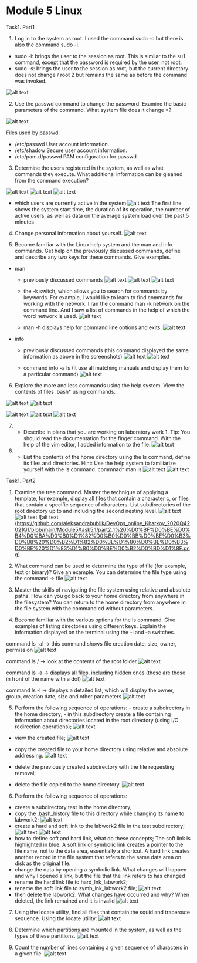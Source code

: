  # Module 5 Linux
 
Task1. Part1

1) Log in to the system as root.
I used the command sudo -c but there is also the command sudo -i. 
  * sudo -i: brings the user to the session as root. This is similar to the su1 command, except that the password is required by the user, not root.
  * sudo -s: brings the user to the session as root, but the current directory does not change / root 2 but remains the same as before the command was invoked.
  
![alt text](https://github.com/aleksandrabublik/DevOps_online_Kharkov_2020Q42021Q1/blob/main/Module5/task5.1/part1_1.png)

2) Use the passwd command to change the password. Examine the basic parameters of the command. What system file does it change *?

![alt text](https://github.com/aleksandrabublik/DevOps_online_Kharkov_2020Q42021Q1/blob/main/Module5/task5.1/Part1_2.png)

  Files used by passwd:
  - /etc/passwd	User account information.
  - /etc/shadow	Secure user account information.
  - /etc/pam.d/passwd	PAM configuration for passwd.

3) Determine the users registered in the system, as well as what commands they execute. What additional information can be gleaned from the command execution?

![alt text](https://github.com/aleksandrabublik/DevOps_online_Kharkov_2020Q42021Q1/blob/main/Module5/task5.1/part1_3.1.png)
![alt text](https://github.com/aleksandrabublik/DevOps_online_Kharkov_2020Q42021Q1/blob/main/Module5/task5.1/part1_3.2.png)
![alt text](https://github.com/aleksandrabublik/DevOps_online_Kharkov_2020Q42021Q1/blob/main/Module5/task5.1/part1_3.3.png)

- which users are currently active in the system
![alt text](https://github.com/aleksandrabublik/DevOps_online_Kharkov_2020Q42021Q1/blob/main/Module5/task5.1/part1_3.4.png)
The first line shows the system start time, the duration of its operation, the number of active users, as well as data on the average system load over the past 5 minutes

4) Change personal information about yourself.
![alt text](https://github.com/aleksandrabublik/DevOps_online_Kharkov_2020Q42021Q1/blob/main/Module5/task5.1/part1_4.png)

5) Become familiar with the Linux help system and the man and info commands. Get help on the previously discussed commands, define and describe any two keys for these commands. Give examples.
* man
  - previously discussed commands
![alt text](https://github.com/aleksandrabublik/DevOps_online_Kharkov_2020Q42021Q1/blob/main/Module5/task5.1/part1_5%20man.png)
![alt text](https://github.com/aleksandrabublik/DevOps_online_Kharkov_2020Q42021Q1/blob/main/Module5/task5.1/part1_5%20man2.png)
![alt text](https://github.com/aleksandrabublik/DevOps_online_Kharkov_2020Q42021Q1/blob/main/Module5/task5.1/part1_5%20man3.png)

   - the -k switch, which allows you to search for commands by keywords.
For example, I would like to learn to find commands for working with the network. I ran the command man -k network on the command line.
And I saw a list of commands in the help of which the word network is used.
![alt text](https://github.com/aleksandrabublik/DevOps_online_Kharkov_2020Q42021Q1/blob/main/Module5/task5.1/part1_5%20man%20%D1%81%20%D0%BA%D0%BB%D1%8E%D1%87%D0%BE%D0%BC.png)

  - man -h  displays help for command line options and exits.
![alt text](https://github.com/aleksandrabublik/DevOps_online_Kharkov_2020Q42021Q1/blob/main/Module5/task5.1/part1_5%20man4png.png)


* info 
  - previously discussed commands (this command displayed the same information as above in the screenshots)
![alt text](https://github.com/aleksandrabublik/DevOps_online_Kharkov_2020Q42021Q1/blob/main/Module5/task5.1/part1_5%20info.png)
![alt text](https://github.com/aleksandrabublik/DevOps_online_Kharkov_2020Q42021Q1/blob/main/Module5/task5.1/part1_5%20info%201.png)

  - command  info -a ls (It use all matching manuals and display them for a particular command)
![alt text](https://github.com/aleksandrabublik/DevOps_online_Kharkov_2020Q42021Q1/blob/main/Module5/task5.1/part1_5%20info%20-a%20ls.png)

6) Explore the more and less commands using the help system. View the contents of files .bash* using commands.

![alt text](https://github.com/aleksandrabublik/DevOps_online_Kharkov_2020Q42021Q1/blob/main/Module5/task5.1/part1_6%20info%20less.png)
![alt text](https://github.com/aleksandrabublik/DevOps_online_Kharkov_2020Q42021Q1/blob/main/Module5/task5.1/part1_6%20info%20more.png)

![alt text](https://github.com/aleksandrabublik/DevOps_online_Kharkov_2020Q42021Q1/blob/main/Module5/task5.1/part1_6%20bash.png)
![alt text](https://github.com/aleksandrabublik/DevOps_online_Kharkov_2020Q42021Q1/blob/main/Module5/task5.1/part1_6%20less%20bashrc.png)
![alt text](https://github.com/aleksandrabublik/DevOps_online_Kharkov_2020Q42021Q1/blob/main/Module5/task5.1/part1_6%20more%20bash_history.png)

7) * Describe in plans that you are working on laboratory work 1. Tip: You should read the documentation for the finger command.
  With the help of the vim editor, I added information to the file.
![alt text](https://github.com/aleksandrabublik/DevOps_online_Kharkov_2020Q42021Q1/blob/main/Module5/task5.1/part1_7.png)

8) * List the contents of the home directory using the ls command, define its files and directories. Hint: Use the help system to familiarize yourself with the ls command.
  commnad^ man ls
![alt text](https://github.com/aleksandrabublik/DevOps_online_Kharkov_2020Q42021Q1/blob/main/Module5/task5.1/part1_8%20man%20ls.png)
![alt text](https://github.com/aleksandrabublik/DevOps_online_Kharkov_2020Q42021Q1/blob/main/Module5/task5.1/part1_8%20ls.png)


Task1. Part2

1) Examine the tree command. Master the technique of applying a template, for example, display all files that contain a character c, or files that contain a specific sequence of characters. List subdirectories of the root directory up to and including the second nesting level.
![alt text](https://github.com/aleksandrabublik/DevOps_online_Kharkov_2020Q42021Q1/blob/main/Module5/task5.1/part2_1%20tree.png)
![alt text](https://github.com/aleksandrabublik/DevOps_online_Kharkov_2020Q42021Q1/blob/main/Module5/task5.1/part2_1%20c.png)
![alt text (https://github.com/aleksandrabublik/DevOps_online_Kharkov_2020Q42021Q1/blob/main/Module5/task5.1/part2_1%20%D0%BF%D0%BE%D0%B4%D0%BA%D0%B0%D1%82%D0%B0%D0%BB%D0%BE%D0%B3%D0%B8%20%D0%B2%D1%82%D0%BE%D1%80%D0%BE%D0%B3%D0%BE%20%D1%83%D1%80%D0%BE%D0%B2%D0%BD%D1%8F.png)

2) What command can be used to determine the type of file (for example, text or binary)? Give an example.
You can determine the file type using the command -> file
![alt text](https://github.com/aleksandrabublik/DevOps_online_Kharkov_2020Q42021Q1/blob/main/Module5/task5.1/part2_2.png)

3) Master the skills of navigating the file system using relative and absolute paths. How can you go back to your home directory from anywhere in the filesystem?
 You can return to the home directory from anywhere in the file system with the command cd without parameters.
 
4) Become familiar with the various options for the ls command. Give examples of listing directories using different keys. Explain the information displayed on the terminal using the -l and -a switches.

 command ls -al -> this command shows file creation date, size, owner, permission
![alt text](https://github.com/aleksandrabublik/DevOps_online_Kharkov_2020Q42021Q1/blob/main/Module5/task5.1/part2_4%20ls2.png)

 сommand ls / -> look at the contents of the root folder
![alt text](https://github.com/aleksandrabublik/DevOps_online_Kharkov_2020Q42021Q1/blob/main/Module5/task5.1/part2_4%20ls2.png)

 сommand ls -a -> displays all files, including hidden ones (these are those in front of the name with a dot)
 ![alt text](https://github.com/aleksandrabublik/DevOps_online_Kharkov_2020Q42021Q1/blob/main/Module5/task5.1/part2_4%20ls%20apng.png)
 
  command ls -l -> displays a detailed list, which will display the owner, group, creation date, size and other parameters
 ![alt text](https://github.com/aleksandrabublik/DevOps_online_Kharkov_2020Q42021Q1/blob/main/Module5/task5.1/part2_4%20ls%20l.png)
 
 5) Perform the following sequence of operations: - create a subdirectory in the home directory; - in this subdirectory create a file containing information about directories located in the root directory (using I/O redirection operations);
  ![alt text](https://github.com/aleksandrabublik/DevOps_online_Kharkov_2020Q42021Q1/blob/main/Module5/task5.1/part2_5.png)
  
  - view the created file;
   ![alt text](https://github.com/aleksandrabublik/DevOps_online_Kharkov_2020Q42021Q1/blob/main/Module5/task5.1/part2_5%20view%20filepng.png) 
   
  - copy the created file to your home directory using relative and absolute addressing.
   ![alt text](https://github.com/aleksandrabublik/DevOps_online_Kharkov_2020Q42021Q1/blob/main/Module5/task5.1/part2_5%20cp.png)
   
  - delete the previously created subdirectory with the file requesting removal;
  - delete the file copied to the home directory.
  ![alt text](https://github.com/aleksandrabublik/DevOps_online_Kharkov_2020Q42021Q1/blob/main/Module5/task5.1/part2_5%20rm.png)
  
  6) Perform the following sequence of operations:
  - create a subdirectory test in the home directory;
  - copy the .bash_history file to this directory while changing its name to labwork2;
   ![alt text](https://github.com/aleksandrabublik/DevOps_online_Kharkov_2020Q42021Q1/blob/main/Module5/task5.1/part2_6.png)
  - create a hard and soft link to the labwork2 file in the test subdirectory;
   ![alt text](https://github.com/aleksandrabublik/DevOps_online_Kharkov_2020Q42021Q1/blob/main/Module5/task5.1/part2_6%20%D1%81%D0%BE%D0%B7%D0%B4%D0%B0%D0%BD%D0%B8%D0%B5%20%D0%B6%D0%B5%D1%81%D1%82%D0%BA%D0%BE%D0%B9%20%D1%81%D1%81%D1%8B%D0%BB%D0%BA%D0%B8.png)
     ![alt text](https://github.com/aleksandrabublik/DevOps_online_Kharkov_2020Q42021Q1/blob/main/Module5/task5.1/part2_6%20%D1%81%D0%BE%D0%B7%D0%B4%D0%B0%D0%BD%D0%B8%D0%B5%20%D0%BC%D1%8F%D0%B3%D0%BA%D0%BE%D0%B9%20%D1%81%D1%81%D1%8B%D0%BB%D0%BA%D0%B8%20%D0%B8%20%D0%B8%20%D0%B2%D0%B8%D0%BC.png)
  - how to define soft and hard link, what do these concepts;
   The soft link is highlighted in blue. A soft link or symbolic link creates a pointer to the file name, not to the data area, essentially a shortcut.
   A hard link creates another record in the file system that refers to the same data area on disk as the original file.
  - change the data by opening a symbolic link. What changes will happen and why
    I opened a link, but the file that the link refers to has changed
  - rename the hard link file to hard_lnk_labwork2;
  - rename the soft link file to symb_lnk_labwork2 file;
   ![alt text](https://github.com/aleksandrabublik/DevOps_online_Kharkov_2020Q42021Q1/blob/main/Module5/task5.1/part2_6%20%D0%BF%D0%B5%D1%80%D0%B5%D0%B8%D0%BC%D0%B5%D0%BD%D0%BE%D0%B2%D0%B0%D0%BD%D0%B8%D0%B5.png)
  - then delete the labwork2. What changes have occurred and why? When deleted, the link remained and it is invalid
  ![alt text](https://github.com/aleksandrabublik/DevOps_online_Kharkov_2020Q42021Q1/blob/main/Module5/task5.1/part2_6%20delete.png)
  
  7) Using the locate utility, find all files that contain the squid and traceroute sequence.
   Using the locate utility:
  ![alt text](https://github.com/aleksandrabublik/DevOps_online_Kharkov_2020Q42021Q1/blob/main/Module5/task5.1/part2_7.png)
  
  8) Determine which partitions are mounted in the system, as well as the types of these partitions.
  ![alt text](https://github.com/aleksandrabublik/DevOps_online_Kharkov_2020Q42021Q1/blob/main/Module5/task5.1/part2_8png.png)
  
  9) Count the number of lines containing a given sequence of characters in a given file.
  ![alt text](https://github.com/aleksandrabublik/DevOps_online_Kharkov_2020Q42021Q1/blob/main/Module5/task5.1/part2_9.png)
  
  
  
